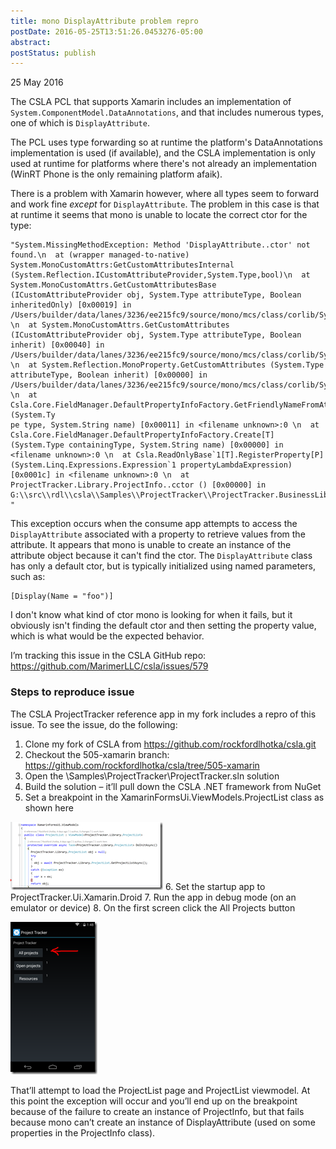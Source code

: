 ```yaml
---
title: mono DisplayAttribute problem repro
postDate: 2016-05-25T13:51:26.0453276-05:00
abstract: 
postStatus: publish
---
```

25 May 2016

The CSLA PCL that supports Xamarin includes an implementation of `System.ComponentModel.DataAnnotations`, and that includes numerous types, one of which is `DisplayAttribute`.

The PCL uses type forwarding so at runtime the platform's DataAnnotations implementation is used (if available), and the CSLA implementation is only used at runtime for platforms where there's not already an implementation (WinRT Phone is the only remaining platform afaik).

There is a problem with Xamarin however, where all types seem to forward and work fine *except* for `DisplayAttribute`. The problem in this case is that at runtime it seems that mono is unable to locate the correct ctor for the type:


```
"System.MissingMethodException: Method 'DisplayAttribute..ctor' not found.\n  at (wrapper managed-to-native) System.MonoCustomAttrs:GetCustomAttributesInternal (System.Reflection.ICustomAttributeProvider,System.Type,bool)\n  at System.MonoCustomAttrs.GetCustomAttributesBase (ICustomAttributeProvider obj, System.Type attributeType, Boolean inheritedOnly) [0x00019] in /Users/builder/data/lanes/3236/ee215fc9/source/mono/mcs/class/corlib/System/MonoCustomAttrs.cs:128 \n  at System.MonoCustomAttrs.GetCustomAttributes (ICustomAttributeProvider obj, System.Type attributeType, Boolean inherit) [0x00040] in /Users/builder/data/lanes/3236/ee215fc9/source/mono/mcs/class/corlib/System/MonoCustomAttrs.cs:158 \n  at System.Reflection.MonoProperty.GetCustomAttributes (System.Type attributeType, Boolean inherit) [0x00000] in /Users/builder/data/lanes/3236/ee215fc9/source/mono/mcs/class/corlib/System.Reflection/MonoProperty.cs:317 \n  at Csla.Core.FieldManager.DefaultPropertyInfoFactory.GetFriendlyNameFromAttributes (System.Ty
pe type, System.String name) [0x00011] in <filename unknown>:0 \n  at Csla.Core.FieldManager.DefaultPropertyInfoFactory.Create[T] (System.Type containingType, System.String name) [0x00000] in <filename unknown>:0 \n  at Csla.ReadOnlyBase`1[T].RegisterProperty[P] (System.Linq.Expressions.Expression`1 propertyLambdaExpression) [0x0001c] in <filename unknown>:0 \n  at ProjectTracker.Library.ProjectInfo..cctor () [0x00000] in G:\\src\\rdl\\csla\\Samples\\ProjectTracker\\ProjectTracker.BusinessLibrary.Shared\\ProjectInfo.cs:10 "
```

This exception occurs when the consume app attempts to access the `DisplayAttribute` associated with a property to retrieve values from the attribute. It appears that mono is unable to create an instance of the attribute object because it can't find the ctor. The `DisplayAttribute` class has only a default ctor, but is typically initialized using named parameters, such as:


```
[Display(Name = "foo")]
```

I don't know what kind of ctor mono is looking for when it fails, but it obviously isn't finding the default ctor and then setting the property value, which is what would be the expected behavior.

I’m tracking this issue in the CSLA GitHub repo: https://github.com/MarimerLLC/csla/issues/579

### Steps to reproduce issue

The CSLA ProjectTracker reference app in my fork includes a repro of this issue. To see the issue, do the following:

1. Clone my fork of CSLA from https://github.com/rockfordlhotka/csla.git
2. Checkout the 505-xamarin branch: https://github.com/rockfordlhotka/csla/tree/505-xamarin
3. Open the \Samples\ProjectTracker\ProjectTracker.sln solution
4. Build the solution – it’ll pull down the CSLA .NET framework from NuGet
5. Set a breakpoint in the XamarinFormsUi.ViewModels.ProjectList class as shown here

[![snip_20160525134558](binary/Open-Live-Writer/mono-DisplayAttribute-problem-repro_C06D/snip_20160525134558_thumb.png "snip_20160525134558")](binary/Open-Live-Writer/mono-DisplayAttribute-problem-repro_C06D/snip_20160525134558_2.png)
6. Set the startup app to ProjectTracker.Ui.Xamarin.Droid
7. Run the app in debug mode (on an emulator or device)
8. On the first screen click the All Projects button

[![snip_20160525134836](binary/Open-Live-Writer/mono-DisplayAttribute-problem-repro_C06D/snip_20160525134836_thumb.png "snip_20160525134836")](binary/Open-Live-Writer/mono-DisplayAttribute-problem-repro_C06D/snip_20160525134836_2.png)


That’ll attempt to load the ProjectList page and ProjectList viewmodel. At this point the exception will occur and you’ll end up on the breakpoint because of the failure to create an instance of ProjectInfo, but that fails because mono can’t create an instance of DisplayAttribute (used on some properties in the ProjectInfo class).
